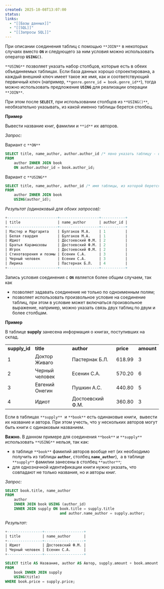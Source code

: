 ```yaml
---
created: 2025-10-08T13:07:00
status:
links:
  - "[[Базы данных]]"
  - "[[SQL]]"
  - "[[Запросы SQL]]"
---
```

При описании соединения таблиц с помощью `**JOIN**` в некоторых случаях вместо **`ON`** и следующего за ним условия можно использовать оператор **`USING()`**.

`**USING**` позволяет указать набор столбцов, которые есть в обеих объединяемых таблицах. Если база данных хорошо спроектирована, а каждый внешний ключ имеет такое же имя, как и соответствующий первичный ключ (например, `**genre.genre_id = book.genre_id**`), тогда можно использовать предложение **`USING`** для реализации операции `**JOIN**`. 

При этом после **`SELECT`**, при использовании столбцов из `**USING()**`, необязательно указывать, из какой именно таблицы берется столбец.

**Пример**

Вывести название книг, фамилии и `**id**` их авторов.

_Запрос:_

Вариант с `**ON**`

```sql
SELECT title, name_author, author.author_id /* явно указать таблицу - обязательно */
FROM 
    author INNER JOIN book
    ON author.author_id = book.author_id;
```

Вариант с `**USING**`

```sql
SELECT title, name_author, author_id /* имя таблицы, из которой берется author_id, указывать не обязательно*/
FROM 
    author INNER JOIN book
    USING(author_id);
```

_Результат (одинаковый для обоих запросов):_

```sql
+-----------------------+------------------+-----------+
| title                 | name_author      | author_id |
+-----------------------+------------------+-----------+
| Мастер и Маргарита    | Булгаков М.А.    | 1         |
| Белая гвардия         | Булгаков М.А.    | 1         |
| Идиот                 | Достоевский Ф.М. | 2         |
| Братья Карамазовы     | Достоевский Ф.М. | 2         |
| Игрок                 | Достоевский Ф.М. | 2         |
| Стихотворения и поэмы | Есенин С.А.      | 3         |
| Черный человек        | Есенин С.А.      | 3         |
| Лирика                | Пастернак Б.Л.   | 4         |
+-----------------------+------------------+-----------+
```

Запись условия соединения с **`ON`** является более общим случаем, так как

- позволяет задавать соединение не только по одноименным полям;
- позволяет использовать произвольное условие на соединение таблиц, при этом в условие может включаться произвольное выражение, например, можно указать связь двух таблиц по двум и более столбцам.

**Пример**

В таблице **supply** занесена информация о книгах, поступивших на склад.

|   |   |   |   |   |
|---|---|---|---|---|
|**supply_id**|**title**|**author**|**price**|**amount**|
|1|Доктор Живаго|Пастернак Б.Л.|618.99|3|
|2|Черный человек|Есенин С.А.|570.20|6|
|3|Евгений Онегин|Пушкин А.С.|440.80|5|
|4|Идиот|Достоевский Ф.М.|360.80|3|

Если в таблицах `**supply**`  и `**book**` есть одинаковые книги,  вывести их название и автора. При этом учесть, что у нескольких авторов могут быть книги с одинаковым названием.

**Важно.** В данном примере для соединения `**book**` и `**supply**` использовать `**USING**` нельзя, так как: 

- в таблице `**book**` фамилий авторов вообще нет (их необходимо получить из таблицы **`author`**, столбец **`name_author`**),  а в таблице `**supply**` фамилии занесены в столбец `**author**`;
- для однозначной идентификации книги нужно указать, что совпадают не только названия, но и авторы книг.

_Запрос:_

```sql
SELECT book.title, name_author
FROM 
    author 
    INNER JOIN book USING (author_id)   
    INNER JOIN supply ON book.title = supply.title 
                         and author.name_author = supply.author;
```

_Результат:_

```sql
+----------------+------------------+
| title          | name_author      |
+----------------+------------------+
| Идиот          | Достоевский Ф.М. |
| Черный человек | Есенин С.А.      |
+----------------+------------------+
```

```sql
SELECT title AS Название, author AS Автор, supply.amount + book.amount AS Количество
FROM
    book INNER JOIN supply
    USING(title)
WHERE book.price = supply.price;
```






























